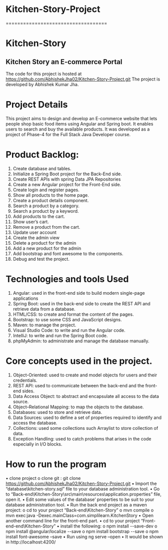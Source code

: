 # Kitchen-Story-Project
===================================
# Kitchen-Story

## Kitchen Story an E-commerce Portal

The code for this project is hosted at https://github.com/AbhishekJha02/Kitchen-Story-Project.git
The project is developed by Abhishek Kumar Jha.
# Project Details
This project aims to design and develop an E-commerce website that lets people shop basic food items using Angular and Spring boot. It enables users to search and buy the available products. It was developed as a project of Phase-4 for the Full Stack Java Developer course.
# Product Backlog:
1.	Create database and tables.
2.	Initialize a Spring Boot project for the Back-End side.
3.	Create REST APIs with spring Data JPA Repositories
4.	Create a new Angular project for the Front-End side.
5.	Create login and register pages.
6.	Show all products to the home page.
7.	Create a product details component.
8.	Search a product by a category.
9.	Search a product by a keyword.
10.	Add products to the cart.
11.	Show user’s cart.
12.	Remove a product from the cart.
13.	Update user account
14.	Create the admin view
15.	Delete a product for the admin
16.	Add a new product for the admin
17.	Add bootstrap and font awesome to the components.
18.	Debug and test the project.

# Technologies and tools Used
1.	Angular: used in the front-end side to build modern single-page applications
2.	Spring Boot: used in the back-end side to create the REST API and retrieve data from a database.
3.	HTML/CSS: to create and format the content of the pages.
4.	Bootstrap: to use some CSS and JavaScript designs.
5.	Maven: to manage the project.
6.	Visual Studio Code: to write and run the Angular code.
7.	IntelliJ: to write and run the Spring Boot code.
8.	phpMyAdmin: to administrate and manage the database manually.


# Core concepts used in the project.
1.	Object-Oriented: used to create and model objects for users and their credentials.
2.	REST API: used to communicate between the back-end and the front-end sides.
3.	Data Access Object: to abstract and encapsulate all access to the data source.
4.	Object–Relational Mapping: to map the objects to the database.
5.	Databases: used to store and retrieve data.
6.	Data Sources: used to define a set of properties required to identify and access the database.
7.	Collections: used some collections such Arraylist to store collection of data.
8.	Exception Handling: used to catch problems that arises in the code especially in I/O blocks.
# How to run the program
• clone project
o clone git : git clone https://github.com/AbhishekJha02/Kitchen-Story-Project.git
• Import the “database\kitchen-story.sql” file to your database administration tool.
• Go to “Back-end\Kitchen-Story\src\main\resources\application.properties” file, open it.
• Edit some values of the database’ properties to be suit to your database administration tool.
• Run the back end project as a maven project:
o cd to your project “Back-end\Kitchen-Story”
o mvn compile
o mvn exec:java -Dexec.mainClass=com.simplilearn.KitchenStory
• Open another command line for the front-end part.
• cd to your project “Front-end-end\Kitchen-Story”
• install the following:
o npm install --save-dev
o npm install @angular/localize --save
o npm install bootstrap --save
o npm install font-awesome –save
• Run using ng serve –open
• It would be shown in http://localhost:4200/





